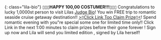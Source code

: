 {: class="lila-bio"}
▯▯▯**HAPPY 100,00 COSTUMER!!!**▯▯▯ Congratulations to  lucky 1,0000st person to visit Lilas [Judge Bio](https://scavhunt.uchicago.edu/horses)!  You win FREE  trip to romantic  seaside cruise getaway destination!! [\>▯Click Link Too Claim Prize▯\<](https://www.youtube.com/watch?v=dQw4w9WgXcQ)! Spend romantic  evening with you"re  special some one for limited time only!! Click Link in the next 1:00 minutes to claim prizes before their gone forever ! Sign up now and Lila will send you limited edition   , signed by Lila herself!